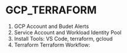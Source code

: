# GCP_TERRAFORM


1. GCP Account and Budet Alerts
2. Service Account and Workload Identity Pool
3. Install Tools: VS Code, terraform, gcloud
4. Terraform
    Terraform Workflow:
    
